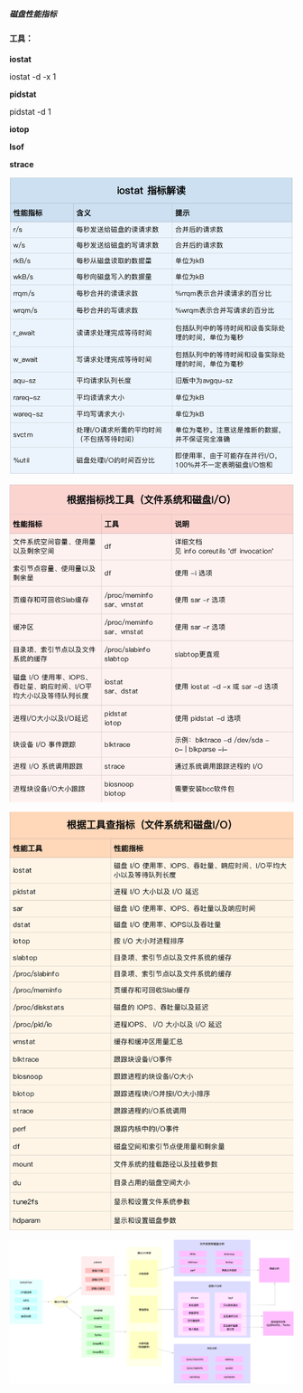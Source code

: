 ##### 磁盘性能指标



#### 工具：

**iostat**

iostat -d -x 1 

**pidstat**

 pidstat -d 1 

 **iotop**

**lsof**

**strace**

![](images/cff31e715af51c9cb8085ce1bb48318d.png)

![](images/6f26fa18a73458764fcda00212006698.png)

![](images/c48b6664c6d334695ed881d5047446e9.png)

![](images/1802a35475ee2755fb45aec55ed2d98a.png)